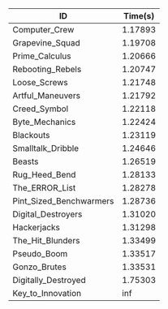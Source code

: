 |ID|Time(s)|
|-|-|
|Computer_Crew|1.17893|
|Grapevine_Squad|1.19708|
|Prime_Calculus|1.20666|
|Rebooting_Rebels|1.20747|
|Loose_Screws|1.21748|
|Artful_Maneuvers|1.21792|
|Creed_Symbol|1.22118|
|Byte_Mechanics|1.22424|
|Blackouts|1.23119|
|Smalltalk_Dribble|1.24646|
|Beasts|1.26519|
|Rug_Heed_Bend|1.28133|
|The_ERROR_List|1.28278|
|Pint_Sized_Benchwarmers|1.28736|
|Digital_Destroyers|1.31020|
|Hackerjacks|1.31298|
|The_Hit_Blunders|1.33499|
|Pseudo_Boom|1.33517|
|Gonzo_Brutes|1.33531|
|Digitally_Destroyed|1.75303|
|Key_to_Innovation|inf|
